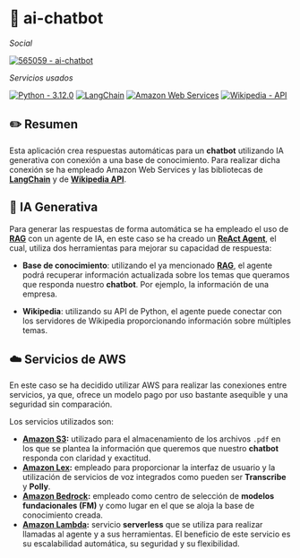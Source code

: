 # 🤖 ai-chatbot

_Social_

[![565059 - ai-chatbot](https://img.shields.io/static/v1?label=565059&message=ai-chatbot&color=FF8900&logo=github)](https://github.com/565059/ai-chatbot "Go to GitHub repo") 

_Servicios usados_

[![Python - 3.12.0](https://img.shields.io/static/v1?label=Python&message=3.12.0&color=3776AB&labelColor=3776AB&logo=python&logoColor=ffffff)](https://www.python.org/downloads/release/python-3120/ "Go to Python version") [![LangChain](https://img.shields.io/badge/🦜️🔗Langchain-0.2.3-1C3C3C?&labelColor=1C3C3C)](https://github.com/langchain-ai "Go to LangChain") [![Amazon Web Services](https://img.shields.io/badge/Amazon_Web_Services-232f3e?logo=amazonwebservices&logoColor=ffffff)](https://aws.amazon.com "Go to AWS")  [![Wikipedia - API](https://img.shields.io/badge/Wikipedia-API-000000?logo=wikipedia&logoColor=ffffff&labelColor=000000)](https://github.com/martin-majlis/Wikipedia-API "Go to Wikipedia-API")

## ✏️ Resumen

Esta aplicación crea respuestas automáticas para un **chatbot** utilizando IA generativa con conexión a una base de conocimiento. Para realizar dicha conexión se ha empleado Amazon Web Services y las bibliotecas de [**LangChain**](https://github.com/langchain-ai/langchain) y de [**Wikipedia API**](https://github.com/martin-majlis/Wikipedia-API).

## 🧬 IA Generativa

Para generar las respuestas de forma automática se ha empleado el uso de [**RAG**](https://aws.amazon.com/what-is/retrieval-augmented-generation/) con un agente de IA, en este caso se ha creado un [**ReAct Agent**](https://react-lm.github.io/), el cual, utiliza dos herramientas para mejorar su capacidad de respuesta:

* **Base de conocimiento**: utilizando el ya mencionado [**RAG**](https://aws.amazon.com/what-is/retrieval-augmented-generation/), el agente podrá recuperar información actualizada sobre los temas que queramos que responda nuestro **chatbot**. Por ejemplo, la información de una empresa.  

* **Wikipedia**: utilizando su API de Python, el agente puede conectar con los servidores de Wikipedia proporcionando información sobre múltiples temas.

## ☁️ Servicios de AWS

En este caso se ha decidido utilizar AWS para realizar las conexiones entre servicios, ya que, ofrece un modelo pago por uso bastante asequible y una seguridad sin comparación.

Los servicios utilizados son:

* **[Amazon S3](https://aws.amazon.com/s3):** utilizado para el almacenamiento de los archivos `.pdf` en los que se plantea la información que queremos que nuestro **chatbot** responda con claridad y exactitud.
* **[Amazon Lex](https://aws.amazon.com/lex/):** empleado para proporcionar la interfaz de usuario y la utilización de servicios de voz integrados como pueden ser **Transcribe** y **Polly**.
* **[Amazon Bedrock](https://aws.amazon.com/bedrock/):** empleado como centro de selección de **modelos fundacionales (FM)** y como lugar en el que se aloja la base de conocimiento creada.
* **[Amazon Lambda](https://aws.amazon.com/lambda/):** servicio **serverless** que se utiliza para realizar llamadas al agente y a sus herramientas. El beneficio de este servicio es su escalabilidad automática, su seguridad y su flexibilidad.
